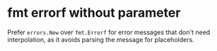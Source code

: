# fmt errorf without parameter

Prefer `errors.New` over `fmt.Errorf` for error messages that don't need interpolation, 
as it avoids parsing the message for placeholders.
